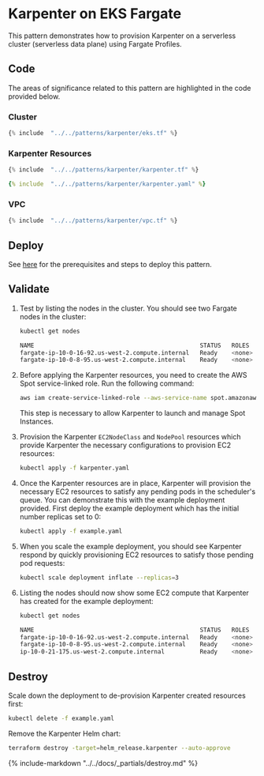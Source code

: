 # Karpenter on EKS Fargate

This pattern demonstrates how to provision Karpenter on a serverless cluster (serverless data plane) using Fargate Profiles.

## Code

The areas of significance related to this pattern are highlighted in the code provided below.

### Cluster

```terraform hl_lines="18-19 28-31 34-38 42-45"
{% include  "../../patterns/karpenter/eks.tf" %}
```

### Karpenter Resources

```terraform hl_lines="2 14-15 17-19 21-24 46-55"
{% include  "../../patterns/karpenter/karpenter.tf" %}
```

```yaml hl_lines="9-17 28-29"
{% include  "../../patterns/karpenter/karpenter.yaml" %}
```

### VPC

```terraform hl_lines="21-22"
{% include  "../../patterns/karpenter/vpc.tf" %}
```

## Deploy

See [here](https://aws-ia.github.io/terraform-aws-eks-blueprints/getting-started/#prerequisites) for the prerequisites and steps to deploy this pattern.

## Validate

1. Test by listing the nodes in the cluster. You should see two Fargate nodes in the cluster:

    ```sh
    kubectl get nodes

    NAME                                               STATUS   ROLES    AGE    VERSION
    fargate-ip-10-0-16-92.us-west-2.compute.internal   Ready    <none>   2m3s   v1.30.0-eks-404b9c6
    fargate-ip-10-0-8-95.us-west-2.compute.internal    Ready    <none>   2m3s   v1.30.0-eks-404b9c6
    ```

2. Before applying the Karpenter resources, you need to create the AWS Spot service-linked role. Run the following command:

    ```sh
    aws iam create-service-linked-role --aws-service-name spot.amazonaws.com
    ```

   This step is necessary to allow Karpenter to launch and manage Spot Instances.

3. Provision the Karpenter `EC2NodeClass` and `NodePool` resources which provide Karpenter the necessary configurations to provision EC2 resources:

    ```sh
    kubectl apply -f karpenter.yaml
    ```

4. Once the Karpenter resources are in place, Karpenter will provision the necessary EC2 resources to satisfy any pending pods in the scheduler's queue. You can demonstrate this with the example deployment provided. First deploy the example deployment which has the initial number replicas set to 0:

    ```sh
    kubectl apply -f example.yaml
    ```

5. When you scale the example deployment, you should see Karpenter respond by quickly provisioning EC2 resources to satisfy those pending pod requests:

    ```sh
    kubectl scale deployment inflate --replicas=3
    ```

6. Listing the nodes should now show some EC2 compute that Karpenter has created for the example deployment:

    ```sh
    kubectl get nodes

    NAME                                               STATUS   ROLES    AGE    VERSION
    fargate-ip-10-0-16-92.us-west-2.compute.internal   Ready    <none>   2m3s   v1.30.0-eks-404b9c6
    fargate-ip-10-0-8-95.us-west-2.compute.internal    Ready    <none>   2m3s   v1.30.0-eks-404b9c6
    ip-10-0-21-175.us-west-2.compute.internal          Ready    <none>   88s    v1.30.1-eks-e564799 # <== EC2 created by Karpenter
    ```

## Destroy

Scale down the deployment to de-provision Karpenter created resources first:

```sh
kubectl delete -f example.yaml
```

Remove the Karpenter Helm chart:

```sh
terraform destroy -target=helm_release.karpenter --auto-approve
```

{%
   include-markdown "../../docs/_partials/destroy.md"
%}
